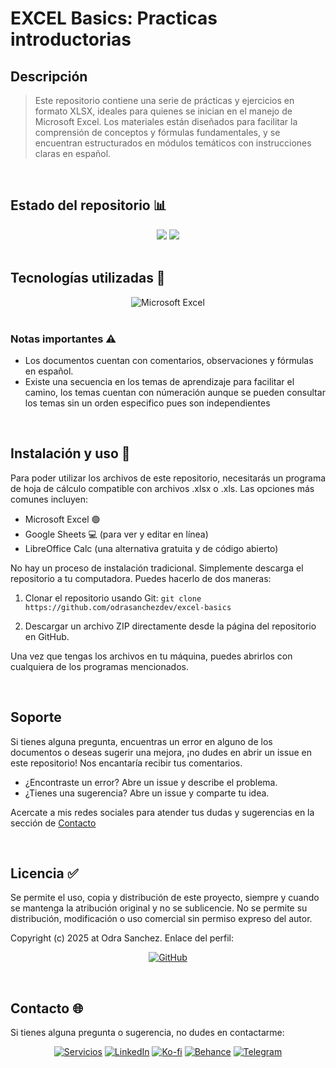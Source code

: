 # EXCEL Basics: Practicas introductorias

## Descripción
> Este repositorio contiene una serie de prácticas y ejercicios en formato XLSX, ideales para quienes se inician en el manejo de Microsoft Excel. Los materiales están diseñados para facilitar la comprensión de conceptos y fórmulas fundamentales, y se encuentran estructurados en módulos temáticos con instrucciones claras en español.
<br>

## Estado del repositorio 📊️
<div align="center" style="display: inline_block">
<img src="https://img.shields.io/badge/Coverage-0%25-7389A6?style=for-the-badge" />
<img src="https://img.shields.io/badge/Version-1.0-7389A6?style=for-the-badge" />
</div>
<br>

## Tecnologías utilizadas 🔨
<div align="center" style="display: inline_block">
<img alt="Microsoft Excel" src="https://img.shields.io/badge/Microsoft_Excel-217346?style=for-the-badge&logo=microsoft-excel&logoColor=white" />
</div>
<br>

### Notas importantes ⚠
  - Los documentos cuentan con comentarios, observaciones y fórmulas en español.
  - Existe una secuencia en los temas de aprendizaje para facilitar el camino, los temas cuentan con númeración aunque se pueden consultar los temas sin un orden especifico pues son independientes
<br>

## Instalación y uso 🚀
Para poder utilizar los archivos de este repositorio, necesitarás un programa de hoja de cálculo compatible con archivos .xlsx o .xls. Las opciones más comunes incluyen:
  * Microsoft Excel 🟢
  * Google Sheets 💻 (para ver y editar en línea)
  * LibreOffice Calc (una alternativa gratuita y de código abierto)

No hay un proceso de instalación tradicional. Simplemente descarga el repositorio a tu computadora. Puedes hacerlo de dos maneras:

1. Clonar el repositorio usando Git:
`git clone https://github.com/odrasanchezdev/excel-basics`

2. Descargar un archivo ZIP directamente desde la página del repositorio en GitHub.

Una vez que tengas los archivos en tu máquina, puedes abrirlos con cualquiera de los programas mencionados.

<br>

## Soporte
Si tienes alguna pregunta, encuentras un error en alguno de los documentos o deseas sugerir una mejora, ¡no dudes en abrir un issue en este repositorio! Nos encantaría recibir tus comentarios.

* ¿Encontraste un error? Abre un issue y describe el problema.
* ¿Tienes una sugerencia? Abre un issue y comparte tu idea.

Acercate a mis redes sociales para atender tus dudas y sugerencias en la sección de [Contacto](#contacto-)

<br>

## Licencia ✅
Se permite el uso, copia y distribución de este proyecto, siempre y cuando se mantenga la atribución original y no se sublicencie. No se permite su distribución, modificación o uso comercial sin permiso expreso del autor.

Copyright (c) 2025 at Odra Sanchez. Enlace del perfil:
<div align="center" style="display: inline_block">
  
<a href="https://github.com/odrasanchezdev">![GitHub](https://img.shields.io/badge/GitHub-100000?style=for-the-badge&logo=github&logoColor=white)</a>
</div>

<br>

## Contacto 🌐
Si tienes alguna pregunta o sugerencia, no dudes en contactarme:
<div align="center" style="display: inline_block;">
  
 <a href="https://odrasanchezdev.super.site/">![Servicios](https://img.shields.io/badge/servicios-071739?style=for-the-badge)</a>
 <a href="https://www.linkedin.com/in/odrasanchez/">![LinkedIn](https://img.shields.io/badge/-LinkedIn-004e89?style=for-the-badge)</a>
 <a href="https://ko-fi.com/odrasanchez">![Ko-fi](https://img.shields.io/badge/-Ko--fi-F16061?style=for-the-badge)</a>
 <a href="https://www.behance.net/odrasanchezdev">![Behance](https://img.shields.io/badge/-B&emacr;hance-1982c4?style=for-the-badge)</a>
 <a href="https://t.me/odrasanchezdev">![Telegram](https://img.shields.io/badge/-Telegram-219ebc?style=for-the-badge)</a>
 
</div>
